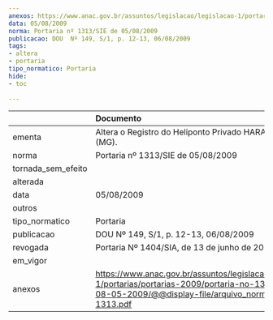 ```yaml
---
anexos: https://www.anac.gov.br/assuntos/legislacao/legislacao-1/portarias/portarias-2009/portaria-no-1313-sie-de-08-05-2009/@@display-file/arquivo_norma/PA2009-1313.pdf
data: 05/08/2009
norma: Portaria nº 1313/SIE de 05/08/2009
publicacao: DOU  Nº 149, S/1, p. 12-13, 06/08/2009
tags:
- altera
- portaria
tipo_normatico: Portaria
hide: 
- toc 
 
---
```


|                    | Documento                                                                                                                                                         |
|:-------------------|:------------------------------------------------------------------------------------------------------------------------------------------------------------------|
| ementa             | Altera o Registro do Heliponto Privado HARAS FORUM (MG).                                                                                                          |
| norma              | Portaria nº 1313/SIE de 05/08/2009                                                                                                                                |
| tornada_sem_efeito |                                                                                                                                                                   |
| alterada           |                                                                                                                                                                   |
| data               | 05/08/2009                                                                                                                                                        |
| outros             |                                                                                                                                                                   |
| tipo_normatico     | Portaria                                                                                                                                                          |
| publicacao         | DOU  Nº 149, S/1, p. 12-13, 06/08/2009                                                                                                                            |
| revogada           | Portaria Nº 1404/SIA, de 13 de junho de 2014                                                                                                                      |
| em_vigor           |                                                                                                                                                                   |
| anexos             | https://www.anac.gov.br/assuntos/legislacao/legislacao-1/portarias/portarias-2009/portaria-no-1313-sie-de-08-05-2009/@@display-file/arquivo_norma/PA2009-1313.pdf |